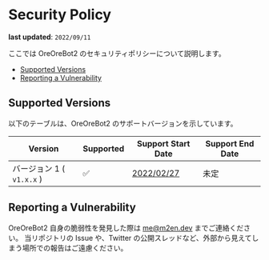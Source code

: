 # Security Policy

**last updated**: `2022/09/11`

ここでは OreOreBot2 のセキュリティポリシーについて説明します。

- [Supported Versions](#supported-versions)
- [Reporting a Vulnerability](#reporting-a-vulnerability)

## Supported Versions

以下のテーブルは、OreOreBot2 のサポートバージョンを示しています。

| Version                   | Supported | Support Start Date                                                        | Support End Date |
| ------------------------- | --------- | ------------------------------------------------------------------------- | ---------------- |
| バージョン 1 ( `v1.x.x` ) | ✅        | [2022/02/27](https://github.com/approvers/OreOreBot2/releases/tag/v1.0.0) | 未定             |

## Reporting a Vulnerability

<!-- me@m2en.dev の所有者は @m2en(https://github.com/m2en) です。-->

OreOreBot2 自身の脆弱性を発見した際は [me@m2en.dev](mailto:me@m2en.dev) までご連絡ください。
当リポジトリの Issue や、Twitter の公開スレッドなど、外部から見えてしまう場所での報告はご遠慮ください。
